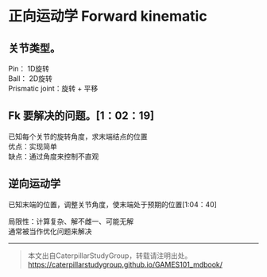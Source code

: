 # 正向运动学 Forward kinematic
## 关节类型。
Pin： 1D旋转  
Ball： 2D旋转  
Prismatic joint：旋转 + 平移

## Fk 要解决的问题。[1：02：19]

已知每个关节的旋转角度，求末端结点的位置  
优点：实现简单  
缺点：通过角度来控制不直观

## 逆向运动学

已知末端的位置，调整关节角度，使末端处于预期的位置[1:04：40]

局限性：计算复杂、解不雌一、可能无解  
通常被当作优化问题来解决




------------------------------

> 本文出自CaterpillarStudyGroup，转载请注明出处。  
> https://caterpillarstudygroup.github.io/GAMES101_mdbook/